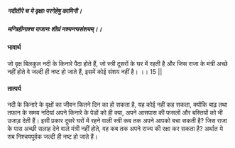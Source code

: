 ##### नदीतीरे च ये वृक्षाः परगेहेषु कामिनी।
##### मन्त्रिहीनाश्च राजानः शीघ्रं नश्यन्त्यसंशयम्।। 

#### भावार्थ

जो वृक्ष बिलकुल नदी के किनारे पैदा होते हैं, जो स्त्री दूसरों के घर में रहती है और जिस राजा के मंत्री अच्छे नहीं होते वे जल्दी ही नष्ट हो जाते हैं, इसमें कोई संशय नहीं है। ।। 15 ||

#### तात्पर्य

नदी के किनारे के वृक्षों का जीवन कितने दिन का हो सकता है, यह कोई नहीं कह सकता, क्योंकि बाढ़ तथा तफान के समय नदियां अपने किनारे के पेडों को ही क्या, अपने आसपास की फसलों और बस्तियों को भी उजाड़ देती हैं। इसी प्रकार दूसरे घरों में रहने वाली स्त्री कब तक अपने आपको बचा सकती है? जिस राजा के पास अच्छी सलाह देने वाले मंत्री नहीं होते, वह कब तक अपने राज्य की रक्षा कर सकता है? अर्थात ये सब निश्चयपूर्वक जल्दी ही नष्ट हो जाते हैं।